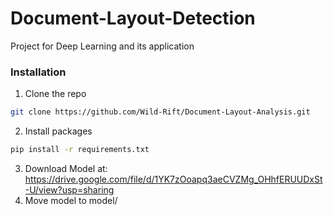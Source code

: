 # Document-Layout-Detection
Project for Deep Learning and its application
### Installation

1. Clone the repo
```sh
git clone https://github.com/Wild-Rift/Document-Layout-Analysis.git
```
2. Install packages
```sh
pip install -r requirements.txt
```
3. Download Model at: https://drive.google.com/file/d/1YK7zOoapq3aeCVZMg_OHhfERUUDxSt-U/view?usp=sharing
4. Move model to model/
